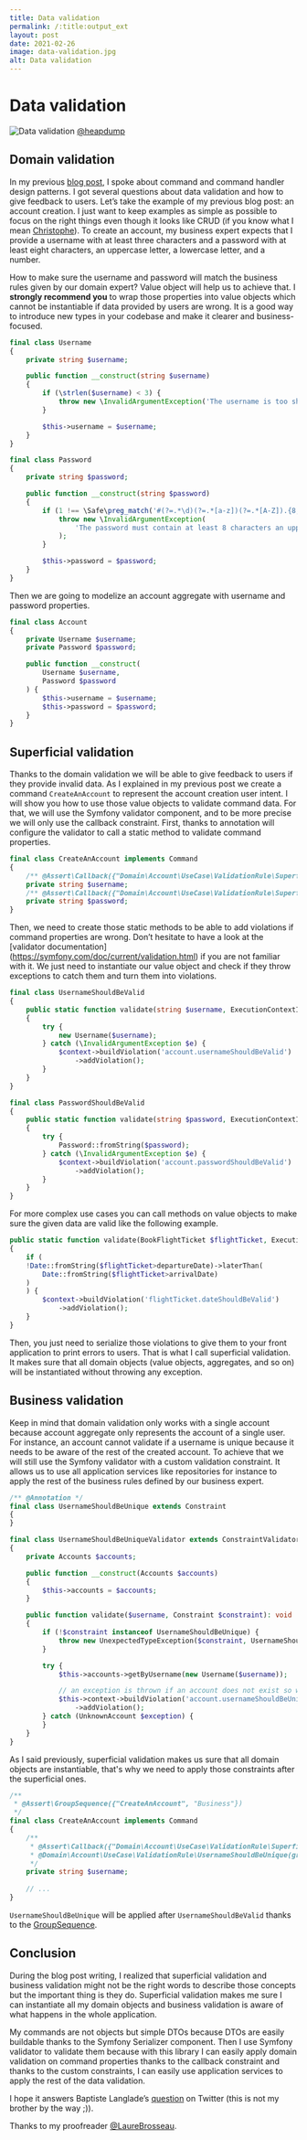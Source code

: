 ```yaml
---
title: Data validation
permalink: /:title:output_ext
layout: post
date: 2021-02-26
image: data-validation.jpg
alt: Data validation
---
```


# Data validation

![Data validation](assets/img/posts/data-validation.jpg)
[@heapdump](https://unsplash.com/@heapdump)

## Domain validation
In my previous [blog post](http://arnolanglade.github.io/command-handler-patterns.html), I spoke about command and command handler design patterns. I got several questions about data validation and how to give feedback to users. Let’s take the example of my previous blog post: an account creation. I just want to keep examples as simple as possible to focus on the right things even though it looks like CRUD (if you know what I mean [Christophe](https://twitter.com/z_christophe)). To create an account, my business expert expects that I provide a username with at least three characters and a password with at least eight characters, an uppercase letter, a lowercase letter, and a number.

How to make sure the username and password will match the business rules given by our domain expert? Value object will help us to achieve that. I **strongly recommend you** to wrap those properties into value objects which cannot be instantiable if data provided by users are wrong. It is a good way to introduce new types in your codebase and make it clearer and business-focused.

```php
final class Username
{
    private string $username;

    public function __construct(string $username)
    {
        if (\strlen($username) < 3) {
            throw new \InvalidArgumentException('The username is too short, it should contain at least 3 characters');
        }

        $this->username = $username;
    }
}

final class Password
{
    private string $password;

    public function __construct(string $password)
    {
        if (1 !== \Safe\preg_match('#(?=.*\d)(?=.*[a-z])(?=.*[A-Z]).{8,}#', $password)) {
            throw new \InvalidArgumentException(
                'The password must contain at least 8 characters an uppercase letter, lowercase letter and a number'
            );
        }

        $this->password = $password;
    }
}
```

Then we are going to modelize an account aggregate with username and password properties.

```php
final class Account
{
    private Username $username;
    private Password $password;

    public function __construct(
        Username $username,
        Password $password
    ) {
        $this->username = $username;
        $this->password = $password;
    }
}
```

## Superficial validation
Thanks to the domain validation we will be able to give feedback to users if they provide invalid data. As I explained in my previous post we create a command `CreateAnAccount` to represent the account creation user intent. I will show you how to use those value objects to validate command data. For that, we will use the Symfony validator component, and to be more precise we will only use the callback constraint. First, thanks to annotation will configure the validator to call a static method to validate command properties.

```php
final class CreateAnAccount implements Command
{
    /** @Assert\Callback({"Domain\Account\UseCase\ValidationRule\Superficial\UsernameShouldBeValid", "validate"}) */
    private string $username;
    /** @Assert\Callback({"Domain\Account\UseCase\ValidationRule\Superficial\PasswordShouldBeValid", "validate"}) */
    private string $password;
}
```

Then, we need to create those static methods to be able to add violations if command properties are wrong. Don’t hesitate to have a look at the [validator documentation] (https://symfony.com/doc/current/validation.html) if you are not familiar with it. We just need to instantiate our value object and check if they throw exceptions to catch them and turn them into violations.

```php
final class UsernameShouldBeValid
{
    public static function validate(string $username, ExecutionContextInterface $context): void
    {
        try {
            new Username($username);
        } catch (\InvalidArgumentException $e) {
            $context->buildViolation('account.usernameShouldBeValid')
                ->addViolation();
        }
    }
}

final class PasswordShouldBeValid
{
    public static function validate(string $password, ExecutionContextInterface $context): void
    {
        try {
            Password::fromString($password);
        } catch (\InvalidArgumentException $e) {
            $context->buildViolation('account.passwordShouldBeValid')
                ->addViolation();
        }
    }
}
```

For more complex use cases you can call methods on value objects to make sure the given data are valid like the following example.

```php
public static function validate(BookFlightTicket $flightTicket, ExecutionContextInterface $context): void
{
    if (
    !Date::fromString($flightTicket>departureDate)->laterThan(
        Date::fromString($flightTicket>arrivalDate)
    )
    ) {
        $context->buildViolation('flightTicket.dateShouldBeValid')
            ->addViolation();
    }
}
```

Then, you just need to serialize those violations to give them to your front application to print errors to users. That is what I call superficial validation. It makes sure that all domain objects (value objects, aggregates, and so on) will be instantiated without throwing any exception.

## Business validation
Keep in mind that domain validation only works with a single account because account aggregate only represents the account of a single user. For instance, an account cannot validate if a username is unique because it needs to be aware of the rest of the created account. To achieve that we will still use the Symfony validator with a custom validation constraint. It allows us to use all application services like repositories for instance to apply the rest of the business rules defined by our business expert.

```php
/** @Annotation */
final class UsernameShouldBeUnique extends Constraint
{
}

final class UsernameShouldBeUniqueValidator extends ConstraintValidator
{
    private Accounts $accounts;

    public function __construct(Accounts $accounts)
    {
        $this->accounts = $accounts;
    }

    public function validate($username, Constraint $constraint): void
    {
        if (!$constraint instanceof UsernameShouldBeUnique) {
            throw new UnexpectedTypeException($constraint, UsernameShouldBeUnique::class);
        }

        try {
            $this->accounts->getByUsername(new Username($username));

            // an exception is thrown if an account does not exist so we don’t add violation
            $this->context->buildViolation('account.usernameShouldBeUnique')
                ->addViolation();
        } catch (UnknownAccount $exception) {
        }
    }
}
```

As I said previously, superficial validation makes us sure that all domain objects are instantiable, that's why we need to apply those constraints after the superficial ones.


```php
/**
 * @Assert\GroupSequence({"CreateAnAccount", "Business"})
 */
final class CreateAnAccount implements Command
{
    /** 
     * @Assert\Callback({"Domain\Account\UseCase\ValidationRule\Superficial\UsernameShouldBeValid", "validate"})
     * @Domain\Account\UseCase\ValidationRule\UsernameShouldBeUnique(groups={"Business"})
     */
    private string $username;
    
    // ...
}
```

`UsernameShouldBeUnique` will be applied after `UsernameShouldBeValid` thanks to the [GroupSequence](https://symfony.com/doc/current/validation/sequence_provider.html).

## Conclusion
During the blog post writing, I realized that superficial validation and business validation might not be the right words to describe those concepts but the important thing is they do. Superficial validation makes me sure I can instantiate all my domain objects and business validation is aware of what happens in the whole application.

My commands are not objects but simple DTOs because DTOs are easily buildable thanks to the Symfony Serializer component. Then I use Symfony validator to validate them because with this library I can easily apply domain validation on command properties thanks to the callback constraint and thanks to the custom constraints, I can easily use application services to apply the rest of the data validation.

I hope it answers Baptiste Langlade’s [question](https://twitter.com/Baptouuuu/status/1364945053236494336) on Twitter (this is not my brother by the way ;)).

Thanks to my proofreader [@LaureBrosseau](https://twitter.com/LaureBrosseau).
